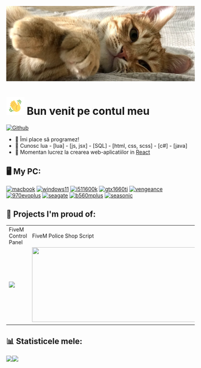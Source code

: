 ![Header](https://raw.githubusercontent.com/jefestef/jefestef/master/rijic_banner.png "Header")

# <img src="https://raw.githubusercontent.com/jefestef/jefestef/master/wave.gif" height="48px" width="48px"> Bun venit pe contul meu
[![Github](https://img.shields.io/github/followers/jefestef?label=Followers&logo=Github)](https://github.com/jefestef)
- :blue_heart: Îmi place să programez!
- :scroll: Cunosc lua - [lua] - [js, jsx] - [SQL] - [html, css, scss] - [c#] - [java]
- :telescope: Momentan lucrez la crearea web-aplicatiilor in [React](https://reactjs.org/)

## :desktop_computer:  My PC:
[![macbook](https://img.shields.io/badge/Macbook%20Air%20M2-lightgray?style=for-the-badge&logo=Apple)](https://www.apple.com/mac/)
[![windows11](https://img.shields.io/badge/Windows%2011-9cf?style=for-the-badge&logo=Windows)](https://www.microsoft.com/software-download/windows11)
[![i511600k](https://img.shields.io/badge/Core%20i5%2011600k-blue?style=for-the-badge&logo=Intel)](https://www.newegg.com/intel-core-i5-11600k-core-i5-11th-gen/p/N82E16819118235)
[![gtx1660ti](https://img.shields.io/badge/GTX%201660ti-green?style=for-the-badge&logo=NVIDIA)](https://www.newegg.com/gigabyte-geforce-gtx-1660-ti-gv-n166toc-6gd/p/1FT-00B5-00012)
[![vengeance](https://img.shields.io/badge/Vengeance%20LPX%2016GB%203200Mhz-grey?style=for-the-badge&logo=Corsair)](https://www.newegg.com/corsair-16gb-288-pin-ddr4-sdram/p/N82E16820236540)
[![970evoplus](https://img.shields.io/badge/EVO%20Plus%20500GB-orange?style=for-the-badge&logo=Samsung)](https://www.newegg.com/samsung-970-evo-plus-500gb/p/N82E16820147742)
[![seagate](https://img.shields.io/badge/BarraCuda%202TB%207200RPM-yellowgreen?style=for-the-badge&logo=Seagate)](https://www.newegg.com/seagate-barracuda-st2000dm008-2tb/p/N82E16822184773)
[![b560mplus](https://img.shields.io/badge/TUF%20GAMING%20B560M%20PLUS%20WIFI-yellow?style=for-the-badge&logo=ASUS)](https://www.newegg.com/p/N82E16813119383)
[![seasonic](https://img.shields.io/badge/Seasonic%20FOCUS%20PX%20750-silver?style=for-the-badge)](https://www.newegg.com/seasonic-focus-plus-750-platinum-ssr-750px-750w/p/N82E16817151191)

## :hugs: Projects I'm proud of:

<table>
  <tr>
    <td>FiveM Control Panel</td>
     <td>FiveM Police Shop Script</td>
     <td>FiveM Darkmarket Script</td>
  </tr>
  <tr>
    <td><img src="panel_prev.png"></td>
    <td><img src="politie_prev.png" height=200 width=1500></td>
    <td><img src="ilegale_prev.png"></td>
  </tr>
 </table>

## :bar_chart:  Statisticele mele:

<div>
  <a href="https://github-readme-stats.vercel.app/api/top-langs/?username=jefestef&hide=php&theme=city_lights">
    <img align="left" src="https://github-readme-stats.vercel.app/api/top-langs/?username=jefestef&hide=php&theme=city_lights" />
  </a>
  <a href="https://github-readme-stats.vercel.app/api?username=jefestef&theme=city_lights">
    <img align="left" src="https://github-readme-stats.vercel.app/api?username=jefestef&count_private=true&show_icons=true&theme=city_lights" />
  </a>
</div>
